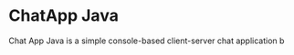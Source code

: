 <h1>ChatApp Java</h1>
<p>
  Chat App Java is a simple console-based client-server chat application b
</p> 
